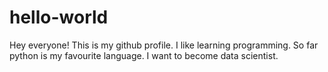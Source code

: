 # hello-world 

Hey everyone! This is my github profile. 
I like learning programming. So far python is my favourite language. I want to become data scientist.
